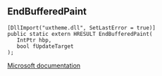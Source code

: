 ## EndBufferedPaint

```
[DllImport("uxtheme.dll", SetLastError = true)]
public static extern HRESULT EndBufferedPaint(
   IntPtr hbp,
   bool fUpdateTarget
);
```

[Microsoft documentation](https://docs.microsoft.com/en-us/windows/win32/api/uxtheme/nf-uxtheme-endbufferedpaint)
